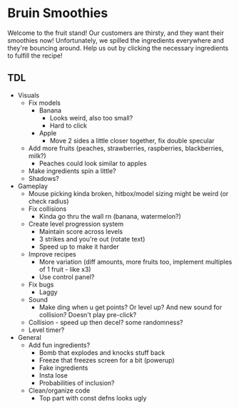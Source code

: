 # Bruin Smoothies

Welcome to the fruit stand! Our customers are thirsty, and they want their smoothies now! Unfortunately, we spilled the ingredients everywhere and they're bouncing around. Help us out by clicking the necessary ingredients to fulfill the recipe!

## TDL
- Visuals
  - Fix models
    - Banana
      - Looks weird, also too small?
      - Hard to click
    - Apple
      - Move 2 sides a little closer together, fix double specular
  - Add more fruits (peaches, strawberries, raspberries, blackberries, milk?)
    - Peaches could look similar to apples
  - Make ingredients spin a little?
  - Shadows?
- Gameplay
  - Mouse picking kinda broken, hitbox/model sizing might be weird (or check radius)
  - Fix collisions
    - Kinda go thru the wall rn (banana, watermelon?)
  - Create level progression system
    - Maintain score across levels
    - 3 strikes and you're out (rotate text)
    - Speed up to make it harder
  - Improve recipes
    - More variation (diff amounts, more fruits too, implement multiples of 1 fruit - like x3)
    - Use control panel?
  - Fix bugs
    - Laggy
  - Sound
    - Make ding when u get points? Or level up? And new sound for collision? Doesn't play pre-click?
  - Collision - speed up then decel? some randomness?
  - Level timer?
- General
  - Add fun ingredients?
    - Bomb that explodes and knocks stuff back
    - Freeze that freezes screen for a bit (powerup)
    - Fake ingredients
    - Insta lose
    - Probabilities of inclusion?
  - Clean/organize code
    - Top part with const defns looks ugly